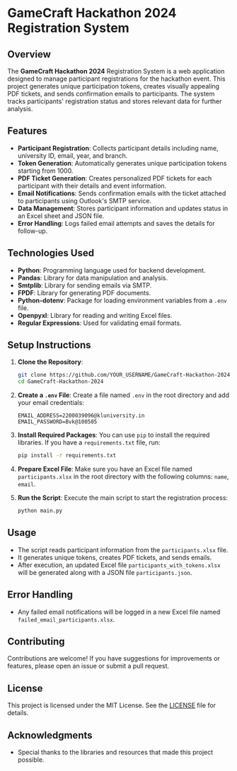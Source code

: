 # GameCraft Hackathon 2024 Registration System

## Overview
The **GameCraft Hackathon 2024** Registration System is a web application designed to manage participant registrations for the hackathon event. This project generates unique participation tokens, creates visually appealing PDF tickets, and sends confirmation emails to participants. The system tracks participants' registration status and stores relevant data for further analysis.

## Features
- **Participant Registration**: Collects participant details including name, university ID, email, year, and branch.
- **Token Generation**: Automatically generates unique participation tokens starting from 1000.
- **PDF Ticket Generation**: Creates personalized PDF tickets for each participant with their details and event information.
- **Email Notifications**: Sends confirmation emails with the ticket attached to participants using Outlook's SMTP service.
- **Data Management**: Stores participant information and updates status in an Excel sheet and JSON file.
- **Error Handling**: Logs failed email attempts and saves the details for follow-up.

## Technologies Used
- **Python**: Programming language used for backend development.
- **Pandas**: Library for data manipulation and analysis.
- **Smtplib**: Library for sending emails via SMTP.
- **FPDF**: Library for generating PDF documents.
- **Python-dotenv**: Package for loading environment variables from a `.env` file.
- **Openpyxl**: Library for reading and writing Excel files.
- **Regular Expressions**: Used for validating email formats.

## Setup Instructions
1. **Clone the Repository**:
   ```bash
   git clone https://github.com/YOUR_USERNAME/GameCraft-Hackathon-2024.git
   cd GameCraft-Hackathon-2024
   ```

2. **Create a `.env` File**: 
   Create a file named `.env` in the root directory and add your email credentials:
   ```
   EMAIL_ADDRESS=2200039096@kluniversity.in
   EMAIL_PASSWORD=Bvk@100505
   ```

3. **Install Required Packages**:
   You can use `pip` to install the required libraries. If you have a `requirements.txt` file, run:
   ```bash
   pip install -r requirements.txt
   ```

4. **Prepare Excel File**:
   Make sure you have an Excel file named `participants.xlsx` in the root directory with the following columns: `name`, `email`.

5. **Run the Script**:
   Execute the main script to start the registration process:
   ```bash
   python main.py
   ```

## Usage
- The script reads participant information from the `participants.xlsx` file.
- It generates unique tokens, creates PDF tickets, and sends emails.
- After execution, an updated Excel file `participants_with_tokens.xlsx` will be generated along with a JSON file `participants.json`.

## Error Handling
- Any failed email notifications will be logged in a new Excel file named `failed_email_participants.xlsx`.

## Contributing
Contributions are welcome! If you have suggestions for improvements or features, please open an issue or submit a pull request.

## License
This project is licensed under the MIT License. See the [LICENSE](LICENSE) file for details.

## Acknowledgments
- Special thanks to the libraries and resources that made this project possible.
